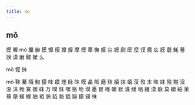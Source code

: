 ```yaml
---
title: mo
---
```


## mō
摸
嚤
mó
饝
髍
饃
戂
糢
攠
擵
摩
模
摹
橅
嫫
尛
嬷
劘
麽
麼
馍
魔
庅
膜
蘑
魹
謩
謨
谟
磨
骳
嬤
么








mǒ
懡
抹




mò
靺
驀
陌
魩
獏
皌
瘼
爅
眿
眜
瞙
瞐
眽
磨
秣
絔
抹
蛨
莈
歿
末
昩
妺
殁
黙
沒
没
沫
歾
寞
嫼
砞
万
嗼
帓
嘿
狢
圽
塻
墨
冒
嚜
礳
默
瀎
縸
帞
纆
漠
脉
莫
耱
絈
茉
蓦
藦
蟆
蟔
貃
袹
貈
貊
貉
銆
貘
鏌
镆
枺
